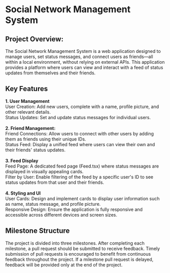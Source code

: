 # Social Network Management System
## **Project Overview:** <br>
The Social Network Management System is a web application designed to manage users, set status messages, and connect users as friends—all within a local environment, without relying on external APIs. This application provides a platform where users can view and interact with a feed of status updates from themselves and their friends.

## **Key Features**
**1. User Management** <br> 
User Creation: Add new users, complete with a name, profile picture, and other relevant details. <br>
Status Updates: Set and update status messages for individual users. <br> <br>
**2. Friend Management:** <br> 
Friend Connections: Allow users to connect with other users by adding them as friends using their unique IDs. <br>
Status Feed: Display a unified feed where users can view their own and their friends' status updates. <br> <br>
**3. Feed Display** <br> 
Feed Page: A dedicated feed page (Feed.tsx) where status messages are displayed in visually appealing cards. <br>
Filter by User: Enable filtering of the feed by a specific user's ID to see status updates from that user and their friends. <br> <br>
**4. Styling and UI** <br> 
User Cards: Design and implement cards to display user information such as name, status message, and profile picture. <br>
Responsive Design: Ensure the application is fully responsive and accessible across different devices and screen sizes.  

## **Milestone Structure**
The project is divided into three milestones. After completing each milestone, a pull request should be submitted to receive feedback. Timely submission of pull requests is encouraged to benefit from continuous feedback throughout the project. If a milestone pull request is delayed, feedback will be provided only at the end of the project.
